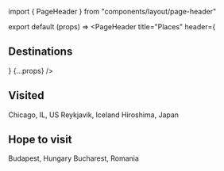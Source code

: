 import { PageHeader } from "components/layout/page-header"

export default (props) => <PageHeader
  title="Places"
  header={<h2>Destinations</h2>}
  {...props}
/>

## Visited
Chicago, IL, US
Reykjavik, Iceland
Hiroshima, Japan

## Hope to visit
Budapest, Hungary
Bucharest, Romania